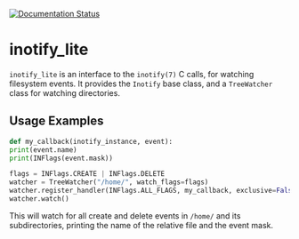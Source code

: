 [![Documentation Status](https://readthedocs.org/projects/inotify-lite/badge/?version=latest)](https://inotify-lite.readthedocs.io/en/latest/?badge=latest)


# inotify_lite


`inotify_lite` is an interface to the `inotify(7)` C calls, for watching filesystem events. It provides the `Inotify` base class, and a `TreeWatcher` class for watching directories.


## Usage Examples

```python
def my_callback(inotify_instance, event):
print(event.name)
print(INFlags(event.mask))

flags = INFlags.CREATE | INFlags.DELETE
watcher = TreeWatcher("/home/", watch_flags=flags)
watcher.register_handler(INFlags.ALL_FLAGS, my_callback, exclusive=False)
watcher.watch()
```

This will watch for all create and delete events in `/home/` and its subdirectories, printing the name of the relative file and the event mask.

